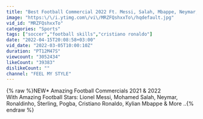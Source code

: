 ```yaml
---
title: "Best Football Commercial 2022 Ft. Messi, Salah, Mbappe, Neymar, Ronaldinho, Pogba, Ronaldo..."
image: "https:\/\/i.ytimg.com\/vi\/MRZFQshxxTo\/hqdefault.jpg"
vid_id: "MRZFQshxxTo"
categories: "Sports"
tags: ["soccer","football skills","cristiano ronaldo"]
date: "2022-04-15T20:08:58+03:00"
vid_date: "2022-03-05T10:00:10Z"
duration: "PT12M47S"
viewcount: "3052434"
likeCount: "39383"
dislikeCount: ""
channel: "FEEL MY STYLE"
---
```

{% raw %}NEW* Amazing Football Commercials 2021 &amp; 2022<br />With Amazing Football Stars: Lionel Messi, Mohamed Salah, Neymar, Ronaldinho, Sterling, Pogba, Cristiano Ronaldo, Kylian Mbappe &amp; More ..{% endraw %}
